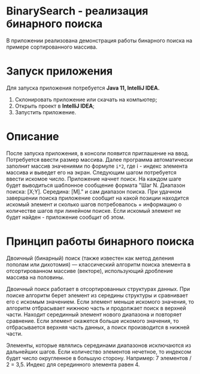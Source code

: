 # BinarySearch - реализация бинарного поиска

В приложении реализована демонстрация работы бинарного поиска на примере сортированного массива.

# Запуск приложения

Для запуска приложения потребуется **Java 11, IntelliJ IDEA.**

1. Склонировать приложение или скачать на компьютер;
2. Открыть проект в **IntelliJ IDEA**;
3. Запустить приложение.

# Описание

После запуска приложения, в консоли появится приглашение на ввод. Потребуется ввести размер массива.
Далее программа автоматически заполнит массив значениями по формуле `i*2`, где i - индекс элемента массива и выведет его на экран.
Следующим шагом потребуется ввести искомое число. Приложение начнет поиск. На каждом шаге будет выводиться шаблонное сообщение формата "Шаг N. Диапазон поиска: [X;Y]. Середина: [M]." и сам диапазон поиска.
При удачном завершении поиска приложение сообщит на какой позиции находится искомый элемент и сколько шагов потребовалось + информацию о количестве шагов при линейном поиске.
Если искомый элемент не будет найден - приложение сообщит об этом.

# Принцип работы бинарного поиска

Двоичный (бинарный) поиск (также известен как метод деления пополам или дихотомия) — классический алгоритм поиска элемента в отсортированном массиве (векторе), использующий дробление массива на половины.

Двоичный поиск работает в отсортированных структурах данных. При поиске алгоритм берет элемент из середины структуры и сравнивает его с искомым значением. Если элемент меньше искомого значения, то алгоритм отбрасывает нижнюю часть и продолжает поиск в верхней части. Находит серединный элемент нового диапазона и повторяет сравнение. Если элемент окажется больше искомого значения, то отбрасывается верхняя часть данных, а поиск производится в нижней части.

Элементы, которые являлись серединами диапазонов исключаются из дальнейших шагов. 
Если количество элементов нечетное, то индексом будет число округленное в большую сторону. Например: 7 элементов / 2 = 3,5. Индекс для серединного элемента равен 4.